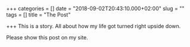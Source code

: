 +++
categories = []
date = "2018-09-02T20:43:10.000+02:00"
slug = ""
tags = []
title = "The Post"

+++
This is a story. All about how my life got turned right upside down.

Please show this post on my site.
